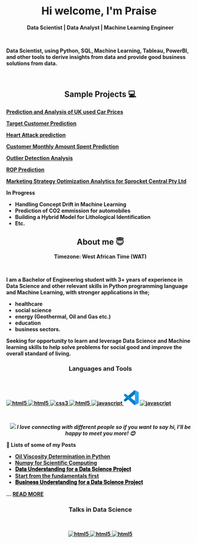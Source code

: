 <p>
  <h1 align="center"><b>Hi welcome, I'm Praise <img src="https://www.python.org/static/img/python-logo.png" alt="" width="100"></h1>
</p>
<p align="center">
Data Scientist | Data Analyst | Machine Learning Engineer
</p>
<br />

<p>Data Scientist, using Python, SQL, Machine Learning, Tableau, PowerBI, and other tools to derive insights from data and provide good business solutions from data.</p>
<br />

<h2 align="center">Sample Projects 💻</h2>

[Prediction and Analysis of UK used Car Prices](https://github.com/Ekeopara-Praise/UK_Car_Price_Analysis)

[Target Customer Prediction](https://github.com/Ekeopara-Praise/Target_Customer_Prediction)

[Heart Attack prediction](https://github.com/Ekeopara-Praise/Heart_Attack_Prediction/blob/master/Heart_Attack_Prediction.ipynb)

[Customer Monthly Amount Spent Prediction](https://github.com/Ekeopara-Praise/Customer_MonthlyAmountSpent_Prediction)

[Outlier Detection Analysis](https://github.com/Ekeopara-Praise/Outlier_Handling_Analysis/blob/main/Outlier_Handling%20.ipynb)

[ROP Prediction](https://github.com/Ekeopara-Praise/Petroleum-Engineering/blob/master/ROP_Prediction_Praise.ipynb)

[Marketing Strategy Optimization Analytics for Sprocket Central Pty Ltd](https://github.com/Ekeopara-Praise/Data-Science-and-Analytics/blob/master/KPMG%20INTERNSHIP/TASK2-%20Data%20Insight/Data%20Analysis%20in%20Python.ipynb)

**In Progress**
* Handling Concept Drift in Machine Learning 
* Prediction of CO2 emmission for automobiles
* Building a Hybrid Model for Lithological Identification
* Etc.

<h2 align="center">About me 😇</h2>
<p align="center">
Timezone: West African Time (WAT)
</p>
<br />
<p>I am a Bachelor of Engineering student with 3+ years of experience in Data Science and other relevant skills in Python programming language and Machine Learning, with stronger applications in the;
  
* healthcare
* social science
* energy (Geothermal, Oil and Gas etc.)
* education
* business sectors.
  
Seeking for opportunity to learn and leverage Data Science and Machine learning skills
to help solve problems for social good and improve the overall standard of living.
  

<p>
<h3 align="center"> Languages and Tools</h3>
</p>
<br /> 
<p align="center">
  
  
<a href="https://www.w3.org/html/" target="_blank"> <img src="https://miro.medium.com/max/1200/1*sKKnSH3qcNK3EWR2QZ4loQ.png" alt="html5" width="100" height="40"/> </a>
<a href="https://www.w3.org/html/" target="_blank"> <img src="https://miro.medium.com/max/481/1*cxfqR8NAj8HGal8CVOZ7hg.png" alt="html5" width="100" height="40"/> </a>
<a href="https://www.w3schools.com/css/" target="_blank"> <img src="https://www.python.org/static/img/python-logo.png" alt="css3" width="100" height="80"/> </a>
<a href="https://www.w3.org/html/" target="_blank"> <img src="https://www.kindpng.com/picc/m/81-811458_jupyter-notebook-logo-hd-png-download.png" alt="html5" width="100" height="40"/> </a>
<a href="https://developer.mozilla.org/en-US/docs/Web/JavaScript" target="_blank"> <img src="https://seaborn.pydata.org/_static/logo-wide-lightbg.svg" alt="javascript" width="100" height="40"/> </a>
<img alt="Visual Studio Code" width="40px" src="https://raw.githubusercontent.com/github/explore/80688e429a7d4ef2fca1e82350fe8e3517d3494d/topics/visual-studio-code/visual-studio-code.png" />
<a href="https://developer.mozilla.org/en-US/docs/Web/JavaScript" target="_blank"> <img src="https://res.cloudinary.com/practicaldev/image/fetch/s--NrHD9yZu--/c_imagga_scale,f_auto,fl_progressive,h_900,q_auto,w_1600/https://dev-to-uploads.s3.amazonaws.com/i/mnfmccptgqtukhst1i5s.png" alt="javascript" width="100" height="40"/> </a>

   </p>
<br />
<p align="center">
<img src="https://media.giphy.com/media/LnQjpWaON8nhr21vNW/giphy.gif" width="60"> <em><b>I love connecting with different people</b> so if you want to say <b>hi, I'll be happy to meet you more!</b> 😊</em>
</p>


📕 **Lists of some of my Posts**

<!-- BLOG-POST-LIST:START -->
- [Oil Viscosity Determination in Python](https://www.linkedin.com/pulse/oil-viscosity-determination-python-praise-ekeopara/)
- [Numpy for Scientific Computing](https://www.linkedin.com/pulse/numpy-scientific-computing-praise-ekeopara/)
- [𝐃𝐚𝐭𝐚 𝐔𝐧𝐝𝐞𝐫𝐬𝐭𝐚𝐧𝐝𝐢𝐧𝐠 𝐟𝐨𝐫 𝐚 𝐃𝐚𝐭𝐚 𝐒𝐜𝐢𝐞𝐧𝐜𝐞 𝐏𝐫𝐨𝐣𝐞𝐜𝐭](https://www.linkedin.com/feed/update/urn:li:activity:6807649125526446081/)
- [Start from the fundamentals first](https://www.linkedin.com/feed/update/urn:li:activity:6793613798570786816/)
- [𝐁𝐮𝐬𝐢𝐧𝐞𝐬𝐬 𝐔𝐧𝐝𝐞𝐫𝐬𝐭𝐚𝐧𝐝𝐢𝐧𝐠 𝐟𝐨𝐫 𝐚 𝐃𝐚𝐭𝐚 𝐒𝐜𝐢𝐞𝐧𝐜𝐞 𝐏𝐫𝐨𝐣𝐞𝐜𝐭](https://www.linkedin.com/feed/update/urn:li:activity:6805837085442875392/)

... [READ MORE](https://www.linkedin.com/in/praiseekeopara)
<!-- BLOG-POST-LIST:END -->

<h3 align="center"> Talks in Data Science</h3>
</p>
<br />
<p align="center">
<a href="https://www.w3.org/html/" target="_blank"> <img src="https://media-exp1.licdn.com/dms/image/C4E22AQHaYzQSld7kCg/feedshare-shrink_2048_1536/0/1639463543407?e=1646265600&v=beta&t=1fFsDWQoVyDjUXbghzytbsz-Hq57-HQMKyd7y6PlIrg" alt="html5" width="500" height="500"/> </a>
<a href="https://www.w3.org/html/" target="_blank"> <img src="https://media-exp1.licdn.com/dms/image/C4D22AQEWG0TzQHjceg/feedshare-shrink_800/0/1626761565897?e=1646265600&v=beta&t=G7PlOOQmu_8le8Xb12bVIiPrN_FGxLBUNN5AEWNByc4" alt="html5" width="500" height="500"/> </a>
<a href="https://www.w3.org/html/" target="_blank"> <img src="https://media-exp1.licdn.com/dms/image/C4D22AQE9btb2kVRNtw/feedshare-shrink_800/0/1598796072736?e=1646265600&v=beta&t=RWbMh8cyauq2J2UtE4w44vO5LO4GQ_vVex_uf68R918" alt="html5" width="500" height="500"/> </a>

